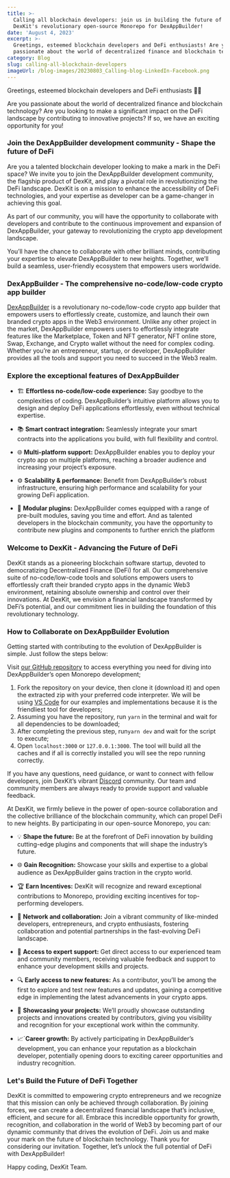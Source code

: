 ```yaml
---
title: >-
  Calling all blockchain developers: join us in building the future of DeFi with
  DexKit's revolutionary open-source Monorepo for DexAppBuilder!
date: 'August 4, 2023'
excerpt: >-
  Greetings, esteemed blockchain developers and DeFi enthusiasts! Are you
  passionate about the world of decentralized finance and blockchain technology?
category: Blog
slug: calling-all-blockchain-developers
imageUrl: /blog-images/20230803_Calling-blog-LinkedIn-Facebook.png
---
```


Greetings, esteemed blockchain developers and DeFi enthusiasts 🙋‍♂️

Are you passionate about the world of decentralized finance and blockchain technology? Are you looking to make a significant impact on the DeFi landscape by contributing to innovative projects? If so, we have an exciting opportunity for you!

### Join the DexAppBuilder development community - Shape the future of DeFi

Are you a talented blockchain developer looking to make a mark in the DeFi space? We invite you to join the DexAppBuilder development community, the flagship product of DexKit, and play a pivotal role in revolutionizing the DeFi landscape. DexKit is on a mission to enhance the accessibility of DeFi technologies, and your expertise as developer can be a game-changer in achieving this goal.

As part of our community, you will have the opportunity to collaborate with developers and contribute to the continuous improvement and expansion of DexAppBuilder, your gateway to revolutionizing the crypto app development landscape.

You’ll have the chance to collaborate with other brilliant minds, contributing your expertise to elevate DexAppBuilder to new heights. Together, we’ll build a seamless, user-friendly ecosystem that empowers users worldwide.

### DexAppBuilder - The comprehensive no-code/low-code crypto app builder

[DexAppBuilder](https://dexappbuilder.dexkit.com/) is a revolutionary no-code/low-code crypto app builder that empowers users to effortlessly create, customize, and launch their own branded crypto apps in the Web3 environment. Unlike any other project in the market, DexAppBuilder empowers users to effortlessly integrate features like the Marketplace, Token and NFT generator, NFT online store, Swap, Exchange, and Crypto wallet without the need for complex coding. Whether you’re an entrepreneur, startup, or developer, DexAppBuilder provides all the tools and support you need to succeed in the Web3 realm.

### Explore the exceptional features of DexAppBuilder

* 🏗️ **Effortless no-code/low-code experience:** Say goodbye to the complexities of coding. DexAppBuilder’s intuitive platform allows you to design and deploy DeFi applications effortlessly, even without technical expertise.

* 📚 **Smart contract integration:** Seamlessly integrate your smart contracts into the applications you build, with full flexibility and control.

* 🌐 **Multi-platform support:** DexAppBuilder enables you to deploy your crypto app on multiple platforms, reaching a broader audience and increasing your project’s exposure.

* ⚙️ **Scalability & performance:** Benefit from DexAppBuilder’s robust infrastructure, ensuring high performance and scalability for your growing DeFi application.

* 🧩 **Modular plugins:** DexAppBuilder comes equipped with a range of pre-built modules, saving you time and effort. And as talented developers in the blockchain community, you have the opportunity to contribute new plugins and components to further enrich the platform

### Welcome to DexKit - Advancing the Future of DeFi

DexKit stands as a pioneering blockchain software startup, devoted to democratizing Decentralized Finance (DeFi) for all. Our comprehensive suite of no-code/low-code tools and solutions empowers users to effortlessly craft their branded crypto apps in the dynamic Web3 environment, retaining absolute ownership and control over their innovations. At DexKit, we envision a financial landscape transformed by DeFi’s potential, and our commitment lies in building the foundation of this revolutionary technology.

### How to Collaborate on DexAppBuilder Evolution

Getting started with contributing to the evolution of DexAppBuilder is simple. Just follow the steps below:

Visit [our GitHub repository](https://github.com/DexKit/dexkit-open-monorepo) to access everything you need for diving into DexAppBuilder’s open Monorepo development;

1. Fork the repository on your device, then clone it (download it) and open the extracted zip with your preferred code interpreter. We will be using [VS Code](https://code.visualstudio.com/download) for our examples and implementations because it is the friendliest tool for developers;
2. Assuming you have the repository, run `yarn` in the terminal and wait for all dependencies to be downloaded;
3. After completing the previous step, run`yarn dev` and wait for the script to execute;
4. Open `localhost:3000` or `127.0.0.1:3000`. The tool will build all the caches and if all is correctly installed you will see the repo running correctly.

If you have any questions, need guidance, or want to connect with fellow developers, join DexKit’s vibrant [Discord](https://discord.com/servers/dexkit-official-943552525217435649) community. Our team and community members are always ready to provide support and valuable feedback.

At DexKit, we firmly believe in the power of open-source collaboration and the collective brilliance of the blockchain community, which can propel DeFi to new heights. By participating in our open-source Monorepo, you can:

* 💡 **Shape the future:** Be at the forefront of DeFi innovation by building cutting-edge plugins and components that will shape the industry’s future.

* 🌐 **Gain Recognition:** Showcase your skills and expertise to a global audience as DexAppBuilder gains traction in the crypto world.

* 🏆 **Earn Incentives:** DexKit will recognize and reward exceptional contributions to Monorepo, providing exciting incentives for top-performing developers.

* 👥 **Network and collaboration:** Join a vibrant community of like-minded developers, entrepreneurs, and crypto enthusiasts, fostering collaboration and potential partnerships in the fast-evolving DeFi landscape.

* 💬 **Access to expert support:** Get direct access to our experienced team and community members, receiving valuable feedback and support to enhance your development skills and projects.

* 🔍 **Early access to new features:** As a contributor, you’ll be among the first to explore and test new features and updates, gaining a competitive edge in implementing the latest advancements in your crypto apps.

* 🏅 **Showcasing your projects:** We’ll proudly showcase outstanding projects and innovations created by contributors, giving you visibility and recognition for your exceptional work within the community.

* 📈´**Career growth:** By actively participating in DexAppBuilder’s development, you can enhance your reputation as a blockchain developer, potentially opening doors to exciting career opportunities and industry recognition.

### Let's Build the Future of DeFi Together

DexKit is committed to empowering crypto entrepreneurs and we recognize that this mission can only be achieved through collaboration. By joining forces, we can create a decentralized financial landscape that’s inclusive, efficient, and secure for all. Embrace this incredible opportunity for growth, recognition, and collaboration in the world of Web3 by becoming part of our dynamic community that drives the evolution of DeFi. Join us and make your mark on the future of blockchain technology. Thank you for considering our invitation. Together, let’s unlock the full potential of DeFi with DexAppBuilder!

Happy coding,
DexKit Team.
